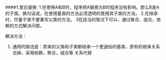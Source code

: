 ####1.里氏替换:
 1.在使用A和B时，程序把A替换为B时程序没有影响。那么B是A的子类。换句话说，在使用基类的方法必须透明的使用其子类的方法。
 2.在继承时，尽量子类不要重写父类的方法。
 3在适当的情况下可以，通过聚合、组合、依赖的方式解决问题。
 
 解决方法：
 1. 通用的做法是：原来的父类和子类都继承一个更通俗的基类，原有的继承关系去掉，采用依赖，聚合，组合等
    关系代替
